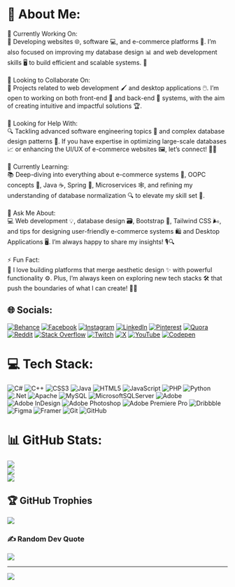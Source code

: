 # 💫 About Me:

🔭 Currently Working On:<br>🚀 Developing websites 🌐, software 💻, and e-commerce platforms 🛒. I’m also focused on improving my database design 📊 and web development skills 🖥️ to build efficient and scalable systems. 💪<br><br>👯 Looking to Collaborate On:<br>🤝 Projects related to web development 🖌️ and desktop applications 🖱️. I’m open to working on both front-end 🎨 and back-end 🔧 systems, with the aim of creating intuitive and impactful solutions 🏆.<br><br>🤝 Looking for Help With:<br>🔍 Tackling advanced software engineering topics 🧠 and complex database design patterns 🔄. If you have expertise in optimizing large-scale databases 📈 or enhancing the UI/UX of e-commerce websites 🖼️, let’s connect! 💼✨<br><br>🌱 Currently Learning:<br>📚 Deep-diving into everything about e-commerce systems 🏪, OOPC concepts 🧩, Java ☕, Spring 🌿, Microservices 🕸️, and refining my understanding of database normalization 🔍 to elevate my skill set 🎯.<br><br>💬 Ask Me About:<br>💻 Web development 💡, database design 🗃️, Bootstrap 🔷, Tailwind CSS 🌬️, and tips for designing user-friendly e-commerce systems 🛍️ and Desktop Applications 🖥️. I’m always happy to share my insights! 🎙️🔍<br><br>⚡ Fun Fact:<br>🎨 I love building platforms that merge aesthetic design ✨ with powerful functionality ⚙️. Plus, I’m always keen on exploring new tech stacks 🛠️ that push the boundaries of what I can create! 🚀💥




## 🌐 Socials:
[![Behance](https://img.shields.io/badge/Behance-1769ff?logo=behance&logoColor=white)](https://behance.net/https://www.behance.net/amithsandesh) [![Facebook](https://img.shields.io/badge/Facebook-%231877F2.svg?logo=Facebook&logoColor=white)](https://facebook.com/https://www.facebook.com/ItsmeeAmith/) [![Instagram](https://img.shields.io/badge/Instagram-%23E4405F.svg?logo=Instagram&logoColor=white)](https://instagram.com/https://www.instagram.com/itsmeeamith/) [![LinkedIn](https://img.shields.io/badge/LinkedIn-%230077B5.svg?logo=linkedin&logoColor=white)](https://linkedin.com/in/https://www.linkedin.com/in/amith-sandesh/) [![Pinterest](https://img.shields.io/badge/Pinterest-%23E60023.svg?logo=Pinterest&logoColor=white)](https://pinterest.com/https://www.pinterest.com/Amith_Sandesh/) [![Quora](https://img.shields.io/badge/Quora-%23B92B27.svg?logo=Quora&logoColor=white)](https://quora.com/profile/https://www.quora.com/profile/Amith-Sandesh) [![Reddit](https://img.shields.io/badge/Reddit-%23FF4500.svg?logo=Reddit&logoColor=white)](https://reddit.com/user/https://www.reddit.com/user/Worldly-Toe35/) [![Stack Overflow](https://img.shields.io/badge/-Stackoverflow-FE7A16?logo=stack-overflow&logoColor=white)](https://stackoverflow.com/users/https://stackoverflow.com/users/24462426/amith-sandesh) [![Twitch](https://img.shields.io/badge/Twitch-%239146FF.svg?logo=Twitch&logoColor=white)](https://twitch.tv/https://www.twitch.tv/itsmeeamith) [![X](https://img.shields.io/badge/X-black.svg?logo=X&logoColor=white)](https://x.com/https://x.com/AmithSandes2005) [![YouTube](https://img.shields.io/badge/YouTube-%23FF0000.svg?logo=YouTube&logoColor=white)](https://youtube.com/@https://www.youtube.com/channel/UCnuW2Om5CaKy73WbKghkIyQ/) [![Codepen](https://img.shields.io/badge/Codepen-000000?style=for-the-badge&logo=codepen&logoColor=white)](https://codepen.io/https://codepen.io/Amith-Sandesh) 

# 💻 Tech Stack:
![C#](https://img.shields.io/badge/c%23-%23239120.svg?style=for-the-badge&logo=csharp&logoColor=white) ![C++](https://img.shields.io/badge/c++-%2300599C.svg?style=for-the-badge&logo=c%2B%2B&logoColor=white) ![CSS3](https://img.shields.io/badge/css3-%231572B6.svg?style=for-the-badge&logo=css3&logoColor=white) ![Java](https://img.shields.io/badge/java-%23ED8B00.svg?style=for-the-badge&logo=openjdk&logoColor=white) ![HTML5](https://img.shields.io/badge/html5-%23E34F26.svg?style=for-the-badge&logo=html5&logoColor=white) ![JavaScript](https://img.shields.io/badge/javascript-%23323330.svg?style=for-the-badge&logo=javascript&logoColor=%23F7DF1E) ![PHP](https://img.shields.io/badge/php-%23777BB4.svg?style=for-the-badge&logo=php&logoColor=white) ![Python](https://img.shields.io/badge/python-3670A0?style=for-the-badge&logo=python&logoColor=ffdd54) ![.Net](https://img.shields.io/badge/.NET-5C2D91?style=for-the-badge&logo=.net&logoColor=white) ![Apache](https://img.shields.io/badge/apache-%23D42029.svg?style=for-the-badge&logo=apache&logoColor=white) ![MySQL](https://img.shields.io/badge/mysql-4479A1.svg?style=for-the-badge&logo=mysql&logoColor=white) ![MicrosoftSQLServer](https://img.shields.io/badge/Microsoft%20SQL%20Server-CC2927?style=for-the-badge&logo=microsoft%20sql%20server&logoColor=white) ![Adobe](https://img.shields.io/badge/adobe-%23FF0000.svg?style=for-the-badge&logo=adobe&logoColor=white) ![Adobe InDesign](https://img.shields.io/badge/Adobe%20InDesign-49021F?style=for-the-badge&logo=adobeindesign&logoColor=FF3366) ![Adobe Photoshop](https://img.shields.io/badge/adobe%20photoshop-%2331A8FF.svg?style=for-the-badge&logo=adobe%20photoshop&logoColor=white) ![Adobe Premiere Pro](https://img.shields.io/badge/Adobe%20Premiere%20Pro-9999FF.svg?style=for-the-badge&logo=Adobe%20Premiere%20Pro&logoColor=white) ![Dribbble](https://img.shields.io/badge/Dribbble-EA4C89?style=for-the-badge&logo=dribbble&logoColor=white) ![Figma](https://img.shields.io/badge/figma-%23F24E1E.svg?style=for-the-badge&logo=figma&logoColor=white) ![Framer](https://img.shields.io/badge/Framer-black?style=for-the-badge&logo=framer&logoColor=blue) ![Git](https://img.shields.io/badge/git-%23F05033.svg?style=for-the-badge&logo=git&logoColor=white) ![GitHub](https://img.shields.io/badge/github-%23121011.svg?style=for-the-badge&logo=github&logoColor=white)
# 📊 GitHub Stats:
![](https://github-readme-stats.vercel.app/api?username=Asandesh&theme=shadow_blue&hide_border=false&include_all_commits=false&count_private=true)<br/>
![](https://github-readme-streak-stats.herokuapp.com/?user=Asandesh&theme=shadow_blue&hide_border=false)<br/>
![](https://github-readme-stats.vercel.app/api/top-langs/?username=Asandesh&theme=shadow_blue&hide_border=false&include_all_commits=false&count_private=true&layout=compact)

## 🏆 GitHub Trophies
![](https://github-profile-trophy.vercel.app/?username=Asandesh&theme=radical&no-frame=false&no-bg=true&margin-w=4)

### ✍️ Random Dev Quote
![](https://quotes-github-readme.vercel.app/api?type=horizontal&theme=merko)

---
[![](https://visitcount.itsvg.in/api?id=Asandesh&icon=6&color=1)](https://visitcount.itsvg.in)

 

  
<!-- Proudly created with GPRM ( https://gprm.itsvg.in ) -->
